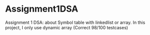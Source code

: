 # Assignment1DSA
Assignment 1 DSA: about Symbol table with linkedlist or array. In this project, I only use dynamic array (Correct 98/100 testcases)
